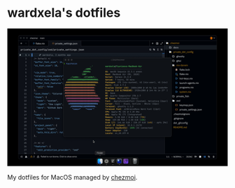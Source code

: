 # wardxela's dotfiles

![Wardxela's Workspace](./docs/workspace.jpg)

My dotfiles for MacOS managed by [chezmoi](https://www.chezmoi.io).
